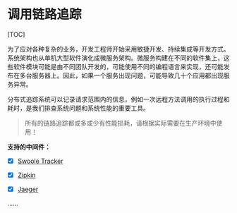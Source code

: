 # 调用链路追踪

[TOC]

为了应对各种复杂的业务，开发工程师开始采用敏捷开发、持续集成等开发方式。系统架构也从单机大型软件演化成微服务架构。微服务构建在不同的软件集上，这些软件模块可能是由不同团队开发的，可能使用不同的编程语言来实现，还可能发布在多台服务器上。因此，如果一个服务出现问题，可能导致几十个应用都出现服务异常。

分布式追踪系统可以记录请求范围内的信息，例如一次远程方法调用的执行过程和耗时，是我们排查系统问题和系统性能的重要工具。

> 所有的链路追踪都或多或少有性能损耗，请根据实际需要在生产环境中使用！

**支持的中间件：**

* [x] [Swoole Tracker](/v3.0/components/swoole-tracker.html)

* [x] [Zipkin](/v3.0/components/tracing/opentracing.html#Zipkin)

* [x] [Jaeger](/v3.0/components/tracing/opentracing.html#Jaeger)

……
